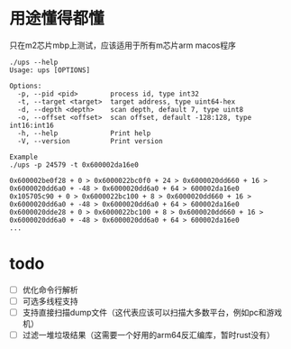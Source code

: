 # 用途懂得都懂

只在m2芯片mbp上测试，应该适用于所有m芯片arm macos程序
```
./ups --help
Usage: ups [OPTIONS]

Options:
  -p, --pid <pid>        process id, type int32
  -t, --target <target>  target address, type uint64-hex
  -d, --depth <depth>    scan depth, default 7, type uint8
  -o, --offset <offset>  scan offset, default -128:128, type int16:int16
  -h, --help             Print help
  -V, --version          Print version

Example
./ups -p 24579 -t 0x600002da16e0

0x600002be0f28 + 0 > 0x6000022bc0f0 + 24 > 0x6000020dd660 + 16 > 0x6000020dd6a0 + -48 > 0x6000020dd6a0 + 64 > 600002da16e0
0x105705c90 + 0 > 0x6000022bc100 + 8 > 0x6000020dd660 + 16 > 0x6000020dd6a0 + -48 > 0x6000020dd6a0 + 64 > 600002da16e0
0x6000020dde28 + 0 > 0x6000022bc100 + 8 > 0x6000020dd660 + 16 > 0x6000020dd6a0 + -48 > 0x6000020dd6a0 + 64 > 600002da16e0
...
```

# todo
- [ ] 优化命令行解析
- [ ] 可选多线程支持
- [ ] 支持直接扫描dump文件（这代表应该可以扫描大多数平台，例如pc和游戏机）
- [ ] 过滤一堆垃圾结果（这需要一个好用的arm64反汇编库，暂时rust没有）